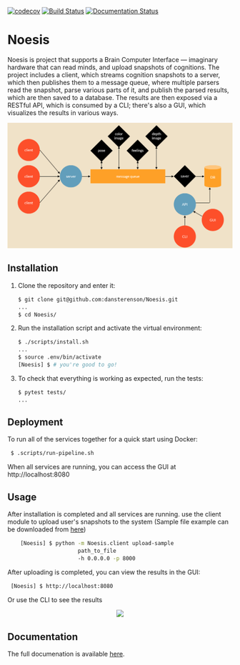 [![codecov](https://codecov.io/gh/dansterenson/Noesis/branch/master/graph/badge.svg)](https://codecov.io/gh/dansterenson/Noesis)
[![Build Status](https://travis-ci.org/dansterenson/Noesis.svg?branch=master)](https://travis-ci.org/dansterenson/Noesis)
[![Documentation Status](https://readthedocs.org/projects/noesis/badge/?version=latest)](https://noesis.readthedocs.io/en/latest/?badge=latest)

# Noesis
Noesis is project that supports a Brain Computer Interface — imaginary hardware that can read minds, and upload snapshots of cognitions.
The project includes a client, which streams cognition snapshots to a server, which then publishes them to a message queue, where multiple parsers read the snapshot, parse various parts of it, and publish the parsed results, which are then saved to a database.
The results are then exposed via a RESTful API, which is consumed by a CLI; there's also a GUI, which visualizes the results in various ways.

<p align="center">
<img src="https://github.com/dansterenson/Brain-Computer-Interface/blob/master/images/project%20desc.png?raw=true )" width="550" />
</p>



## Installation

1. Clone the repository and enter it:

    ```sh
    $ git clone git@github.com:dansterenson/Noesis.git
    ...
    $ cd Noesis/
    ```

2. Run the installation script and activate the virtual environment:

    ```sh
    $ ./scripts/install.sh
    ...
    $ source .env/bin/activate
    [Noesis] $ # you're good to go!
    ```

3. To check that everything is working as expected, run the tests:


    ```sh
    $ pytest tests/
    ...
    ```
## Deployment

To run all of the services together for a quick start using Docker:

   ```sh
    $ .scripts/run-pipeline.sh
   ```
When all services are running, you can access the GUI at http://localhost:8080

## Usage

After installation is completed and all services are running. use the client module to upload user's snapshots to the system 
(Sample file example can be downloaded from 
[here](https://storage.googleapis.com/advanced-system-design/sample.mind.gz))

```sh
    [Noesis] $ python -m Noesis.client upload-sample 
                      path_to_file
                      -h 0.0.0.0 -p 8000 
   ```
After uploading is completed, you can view the results in the GUI:
   ```sh
    [Noesis] $ http://localhost:8080
   ```
Or use the CLI to see the results

<p align="center">
<img src="https://user-images.githubusercontent.com/38375556/83055082-09cbad80-a05c-11ea-85f7-df90b1b8fb6f.gif" width="750"/>
</p>

## Documentation
The full documenation is available [here](https://Noesis.readthedocs.io/en/latest/index.html).


